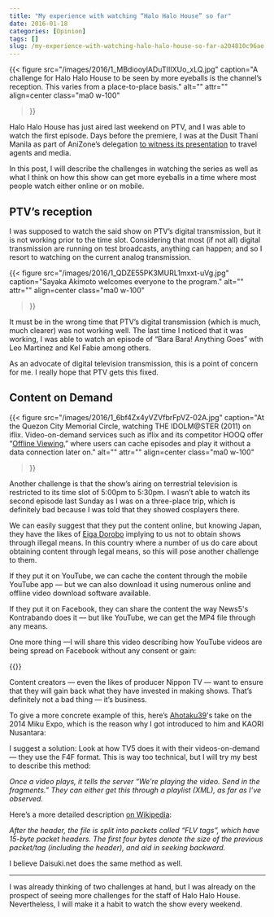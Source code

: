 ```yaml
---
title: "My experience with watching “Halo Halo House” so far"
date: 2016-01-18
categories: [Opinion]
tags: []
slug: /my-experience-with-watching-halo-halo-house-so-far-a204810c96ae
---
```


{{< figure
  src="/images/2016/1_MBdiooylADuTIIIXUo_xLQ.jpg"
  caption="A challenge for Halo Halo House to be seen by more eyeballs is the channel’s reception. This varies from a place-to-place basis."
  alt="" attr="" 
  align=center class="ma0 w-100"
>}}

Halo Halo House has just aired last weekend on PTV, and I was able to watch the first episode. Days before the premiere, I was at the Dusit Thani Manila as part of AniZone’s delegation [to witness its presentation](/halo-halo-house-revealed-d5452caa9711) to travel agents and media.

In this post, I will describe the challenges in watching the series as well as what I think on how this show can get more eyeballs in a time where most people watch either online or on mobile.

## PTV’s reception

I was supposed to watch the said show on PTV’s digital transmission, but it is not working prior to the time slot. Considering that most (if not all) digital transmission are running on test broadcasts, anything can happen; and so I resort to watching on the current analog transmission.

{{< figure
  src="/images/2016/1_QDZE55PK3MURL1mxxt-uVg.jpg"
  caption="Sayaka Akimoto welcomes everyone to the program."
  alt="" attr="" 
  align=center class="ma0 w-100"
>}}

It must be in the wrong time that PTV’s digital transmission (which is much, much clearer) was not working well. The last time I noticed that it was working, I was able to watch an episode of “Bara Bara! Anything Goes” with Leo Martinez and Kel Fabie among others.

As an advocate of digital television transmission, this is a point of concern for me. I really hope that PTV gets this fixed.

## Content on Demand

{{< figure
  src="/images/2016/1_6bf4Zx4yVZVfbrFpVZ-02A.jpg"
  caption="At the Quezon City Memorial Circle, watching THE IDOLM@STER (2011) on iflix. Video-on-demand services such as iflix and its competitor HOOQ offer “[Offline Viewing](/offline-viewing-is-the-real-deal-981d4db31ecc),” where users can cache episodes and play it without a data connection later on."
  alt="" attr="" 
  align=center class="ma0 w-100"
>}}

Another challenge is that the show’s airing on terrestrial television is restricted to its time slot of 5:00pm to 5:30pm. I wasn’t able to watch its second episode last Sunday as I was on a three-place trip, which is definitely bad because I was told that they showed cosplayers there.

We can easily suggest that they put the content online, but knowing Japan, they have the likes of [Eiga Dorobo](https://www.youtube.com/watch?v=wh89hJlzY5o) implying to us not to obtain shows through illegal means. In this country where a number of us do care about obtaining content through legal means, so this will pose another challenge to them.

If they put it on YouTube, we can cache the content through the mobile YouTube app — but we can also download it using numerous online and offline video download software available.

If they put it on Facebook, they can share the content the way News5's Kontrabando does it — but like YouTube, we can get the MP4 file through any means.

One more thing —I will share this video describing how YouTube videos are being spread on Facebook without any consent or gain:

{{<youtube t7tA3NNKF0Q>}}

Content creators — even the likes of producer Nippon TV — want to ensure that they will gain back what they have invested in making shows. That’s definitely not a bad thing — it’s business.

To give a more concrete example of this, here’s [Ahotaku39](https://medium.com/u/2750bfaafe3f?source=post_page-----a204810c96ae----------------------)'s take on the 2014 Miku Expo, which is the reason why I got introduced to him and KAORI Nusantara:

I suggest a solution: Look at how TV5 does it with their videos-on-demand — they use the F4F format. This is way too technical, but I will try my best to describe this method:

_Once a video plays, it tells the server “We’re playing the video. Send in the fragments.” They can either get this through a playlist (XML), as far as I’ve observed._

Here’s a more detailed description [on Wikipedia](https://en.wikipedia.org/wiki/Flash_Video#Packets):

_After the header, the file is split into packets called “FLV tags”, which have 15-byte packet headers. The first four bytes denote the size of the previous packet/tag (including the header), and aid in seeking backward._

I believe Daisuki.net does the same method as well.

* * *

I was already thinking of two challenges at hand, but I was already on the prospect of seeing more challenges for the staff of Halo Halo House. Nevertheless, I will make it a habit to watch the show every weekend.
